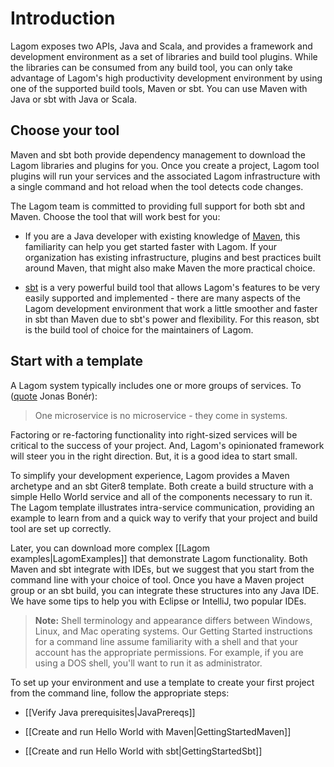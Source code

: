 # Introduction

Lagom exposes two APIs, Java and Scala, and provides a framework and development environment as a set of libraries and build tool plugins. While the libraries can be consumed from any build tool, you can only take advantage of Lagom's high productivity development environment by using one of the supported build tools, Maven or sbt. You can use Maven with Java or sbt with  Java or Scala.

## Choose your tool 

Maven and sbt both provide dependency management to download the Lagom libraries and plugins for you. Once you create a project, Lagom tool plugins will run your services and the associated Lagom infrastructure with a single command and hot reload when the tool detects code changes.

The Lagom team is committed to providing full support for both sbt and Maven. Choose the tool that will work best for you:

* If you are a Java developer with existing knowledge of [Maven](https://maven.apache.org/), this familiarity can help you get started faster with Lagom. If your organization has existing infrastructure, plugins and best practices built around Maven, that might also make Maven the more practical choice.

* [sbt](https://www.scala-sbt.org/) is a very powerful build tool that allows Lagom's features to be very easily supported and implemented - there are many aspects of the Lagom development environment that work a little smoother and faster in sbt than Maven due to sbt's power and flexibility. For this reason, sbt is the build tool of choice for the maintainers of Lagom.

## Start with a template
 A Lagom system typically includes one or more groups of services. To ([quote](https://twitter.com/jboner/status/699536472442011648) Jonas Bonér):

> One microservice is no microservice - they come in systems.   

Factoring or re-factoring functionality into right-sized services will be critical to the success of your project. And, Lagom's opinionated framework will steer you in the right direction. But, it is a good idea to start small.
 
To simplify your development experience, Lagom provides a Maven archetype and an sbt Giter8 template. Both create a build structure with a simple Hello World service and all of the components necessary to run it. The Lagom template illustrates intra-service communication, providing an example to learn from and a quick way to verify that your project and build tool are set up correctly. 

Later, you can download more complex [[Lagom examples|LagomExamples]] that demonstrate Lagom functionality. Both Maven and sbt integrate with IDEs, but we suggest that you start from the command line with your choice of tool. Once you have a Maven project group or an sbt build, you can integrate these structures into any Java IDE. We have some tips to help you with Eclipse or IntelliJ, two popular IDEs.

>**Note:** Shell terminology and appearance differs between Windows, Linux, and Mac operating systems. Our Getting Started instructions for a command line assume familiarity with a shell and that your account has the appropriate permissions. For example, if you are using a DOS shell, you'll want to run it as administrator. 

To set up your environment and use a template to create your first project from the command line, follow the appropriate steps:

* [[Verify Java prerequisites|JavaPrereqs]]

* [[Create and run Hello World with  Maven|GettingStartedMaven]]

* [[Create and run Hello World with sbt|GettingStartedSbt]]
